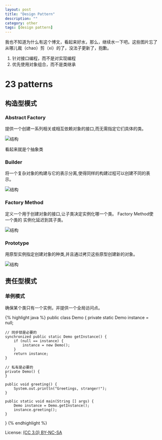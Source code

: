 ```yaml
---
layout: post
title: "Design Pattern"
description: ""
category: other
tags: [design pattern]
---
```

我也不知道为什么有这个博文，看起来好水，那么，继续水一下吧。这些图片忘了从哪儿裁（chao）剪（xi）的了，没法子更新了，抱歉。

1. 针对接口编程，而不是对实现编程
1. 优先使用对象组合，而不是类继承

# 23 patterns

## 构造型模式

### Abstract Factory
提供一个创建一系列相关或相互依赖对象的接口,而无需指定它们具体的类。

![结构](/resources/design-pattern-abstract-factory.png)

看起来就是个抽象类

### Builder
将一个复杂对象的构建与它的表示分离,使得同样的构建过程可以创建不同的表示。

![结构](/resources/design-pattern-builder.png)

### Factory Method
定义一个用于创建对象的接口,让子类决定实例化哪一个类。 Factory Method使一个类的
实例化延迟到其子类。

![结构](/resources/design-pattern-factory-method.png)

### Prototype
用原型实例指定创建对象的种类,并且通过拷贝这些原型创建新的对象。

![结构](/resources/design-pattern-prototype.png)

## 责任型模式

### 单例模式
确保某个类只有一个实例，并提供一个全局访问点。

{% highlight java %}
public class Demo {
    private static Demo instance = null;

    // 同步锁是必要的
    synchronized public static Demo getInstance() {
        if (null == instance) {
            instance = new Demo();
        }
        return instance;
    }

    // 私有是必要的
    private Demo() {
    }

    public void greeting() {
        System.out.println("Greetings, stranger!");
    }

    public static void main(String [] args) {
        Demo instance = Demo.getInstance();
        instance.greeting();
    }
}
{% endhighlight %}

License: [(CC 3.0) BY-NC-SA](http://creativecommons.org/licenses/by-nc-sa/3.0/)
